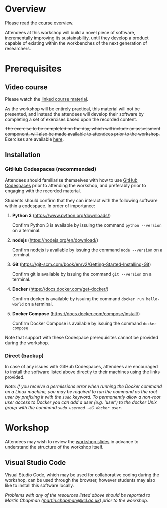 # Overview

Please read the [course
overview](https://github.com/martinteaching/sustainability#overview).

Attendees at this workshop will build a novel piece of software,
incrementally improving its sustainability, until they develop a product
capable of existing within the workbenches of the next generation of
researchers.

# Prerequisites

## Video course

Please watch the [linked course
material](https://github.com/martinteaching/sustainability#material).

As the workshop will be entirely practical, this material will not be
presented, and instead the attendees will develop their software by
completing a set of exercises based upon the recorded content.

~~The exercise to be completed on the day, which will include an
assessment component, will also be made available to attendees prior to
the workshop.~~ Exercises are available
[here](https://github.com/martinteaching/sustainability/blob/master/workshops/kcl/2025/workshop-exercises.md).

## Installation

### GitHub Codespaces (recommended)

Attendees should familiarise themselves with how to use [GitHub
Codespaces](https://github.com/codespaces) prior to attending the
workshop, and preferably prior to engaging with the recorded material.

Students should confirm that they can interact with the following
software within a codespace. In order of importance:

1.  **Python 3** (<https://www.python.org/downloads/>)

    Confirm Python 3 is available by issuing the command
    `python --version` on a terminal.

2.  **nodejs** (<https://nodejs.org/en/download/>)

    Confirm nodejs is available by issuing the command `node --version`
    on a terminal.

3.  **Git**
    (<https://git-scm.com/book/en/v2/Getting-Started-Installing-Git>)

    Confirm git is available by issuing the command `git --version` on a
    terminal.

4.  **Docker** (<https://docs.docker.com/get-docker/>)

    Confirm docker is available by issuing the command
    `docker run hello-world` on a terminal.

5.  **Docker Compose** (<https://docs.docker.com/compose/install/>)

    Confirm Docker Compose is available by issuing the command
    `docker compose`

Note that support with these Codespace prerequisites cannot be provided
during the workshop.

### Direct (backup)

In case of any issues with GitHub Codespaces, attendees are encouraged
to install the software listed above directly to their machines using
the links provided.

*Note: if you receive a permissions error when running the Docker
command on a Linux machine, you may be required to run the command as
the root user by prefixing it with the `sudo` keyword. To permanently
allow a non-root user access to Docker you can add a user (e.g. ‘user’)
to the docker Unix group with the command
`sudo usermod -aG docker user`.*

# Workshop

Attendees may wish to review the [workshop
slides](https://github.com/martinteaching/sustainability/blob/master/workshops/kcl/2025/workshop-slides.md)
in advance to understand the structure of the workshop itself.

## Visual Studio Code

Visual Studio Code, which may be used for collaborative coding during
the workshop, can be used through the browser, however students may also
like to install this software locally.

*Problems with any of the resources listed above should be reported to
Martin Chapman (martin.chapman@kcl.ac.uk) prior to the workshop.*
